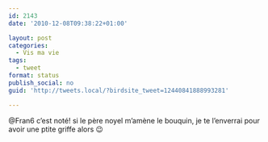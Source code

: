 ```yaml
---
id: 2143
date: '2010-12-08T09:38:22+01:00'

layout: post
categories:
  - Vis ma vie
tags:
  - tweet
format: status
publish_social: no
guid: 'http://tweets.local/?birdsite_tweet=12440841888993281'

---
```


@Fran6 c’est noté! si le père noyel m’amène le bouquin, je te l’enverrai pour avoir une ptite griffe alors 😉